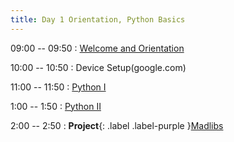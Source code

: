 ```yaml
---
title: Day 1 Orientation, Python Basics
---
```


09:00 -- 09:50
: [Welcome and Orientation](https://google.com)

10:00 -- 10:50
: Device Setup(google.com)

11:00 -- 11:50
: [Python I](https://docs.google.com/presentation/d/1SWQNLwCb2bEGBhyT1ovWAX7PK8vA6C01oMsnsTGFylI/edit?usp=sharing)

1:00 -- 1:50
: [Python II](#)

2:00 -- 2:50
: **Project**{: .label .label-purple }[Madlibs](https://docs.google.com/presentation/d/1SWQNLwCb2bEGBhyT1ovWAX7PK8vA6C01oMsnsTGFylI/edit?usp=sharing)
